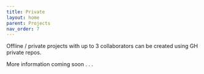 ```yaml
---
title: Private
layout: home
parent: Projects
nav_order: 7
---
```

Offline / private projects with up to 3 collaborators can be created using GH private repos.

More information coming soon . . . 
